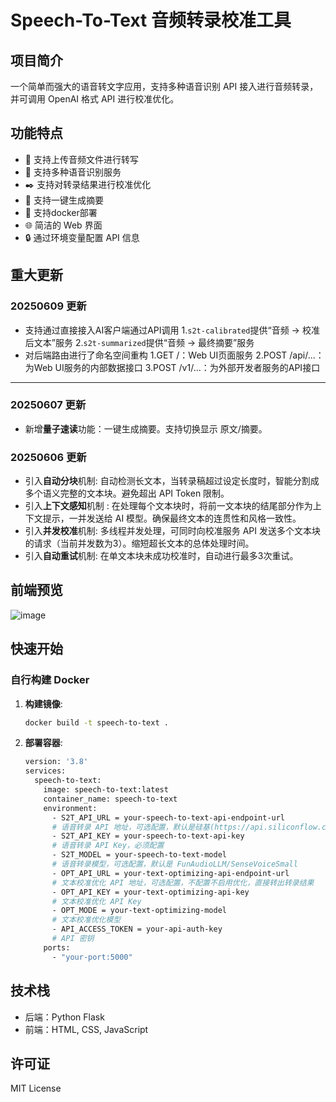 # Speech-To-Text 音频转录校准工具

## 项目简介

一个简单而强大的语音转文字应用，支持多种语音识别 API 接入进行音频转录，并可调用 OpenAI 格式 API 进行校准优化。

## 功能特点

- 🎤 支持上传音频文件进行转写
- 🔌 支持多种语音识别服务
- ✒️ 支持对转录结果进行校准优化
- 📑 支持一键生成摘要
- 🚀 支持docker部署
- 🌐 简洁的 Web 界面
- 🔒 通过环境变量配置 API 信息

## 重大更新
### 20250609 更新
- 支持通过直接接入AI客户端通过API调用
  1.`s2t-calibrated`提供“音频 -> 校准后文本”服务
  2.`s2t-summarized`提供“音频 -> 最终摘要”服务
- 对后端路由进行了命名空间重构
  1.GET /：Web UI页面服务
  2.POST /api/...：为Web UI服务的内部数据接口
  3.POST /v1/...：为外部开发者服务的API接口
---
### 20250607 更新
- 新增**量子速读**功能：一键生成摘要。支持切换显示 原文/摘要。
### 20250606 更新
- 引入**自动分块**机制: 自动检测长文本，当转录稿超过设定长度时，智能分割成多个语义完整的文本块。避免超出 API Token 限制。
- 引入**上下文感知**机制 : 在处理每个文本块时，将前一文本块的结尾部分作为上下文提示，一并发送给 AI 模型。确保最终文本的连贯性和风格一致性。
- 引入**并发校准**机制: 多线程并发处理，可同时向校准服务 API 发送多个文本块的请求（当前并发数为3）。缩短超长文本的总体处理时间。
- 引入**自动重试**机制: 在单文本块未成功校准时，自动进行最多3次重试。

## 前端预览
![image](https://github.com/user-attachments/assets/c27411d8-2e71-4194-ba9c-217787fae8bb)

## 快速开始

### 自行构建 Docker

1. **构建镜像**:

    ```bash
    docker build -t speech-to-text .
    ```

2. **部署容器**:

    ```bash
    version: '3.8'
    services:
      speech-to-text:
        image: speech-to-text:latest
        container_name: speech-to-text
        environment:
          - S2T_API_URL = your-speech-to-text-api-endpoint-url
          # 语音转录 API 地址，可选配置，默认是硅基(https://api.siliconflow.cn/v1/audio/transcriptions)
          - S2T_API_KEY = your-speech-to-text-api-key
          # 语音转录 API Key，必须配置
          - S2T_MODEL = your-speech-to-text-model
          # 语音转录模型，可选配置，默认是 FunAudioLLM/SenseVoiceSmall
          - OPT_API_URL = your-text-optimizing-api-endpoint-url
          # 文本校准优化 API 地址，可选配置，不配置不启用优化，直接转出转录结果
          - OPT_API_KEY = your-text-optimizing-api-key
          # 文本校准优化 API Key
          - OPT_MODE = your-text-optimizing-model
          # 文本校准优化模型
          - API_ACCESS_TOKEN = your-api-auth-key
          # API 密钥
        ports:
          - "your-port:5000"
    ```

## 技术栈

- 后端：Python Flask
- 前端：HTML, CSS, JavaScript

## 许可证

MIT License

